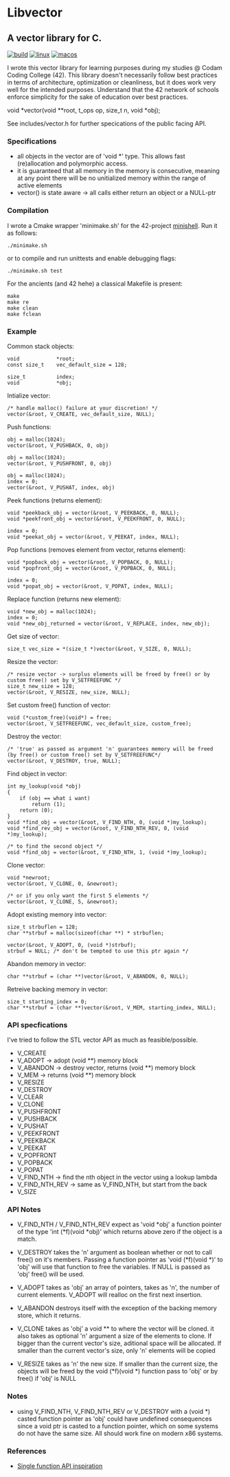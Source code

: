 # Libvector
## A vector library for C.
[![build](https://github.com/s-t-a-n/libvector/workflows/Unittests/badge.svg)](https://github.com/s-t-a-n/libvector/actions?workflow=Unittests)
[![linux](https://github.com/s-t-a-n/libvector/workflows/Linux/badge.svg)](https://github.com/s-t-a-n/libvector/actions?workflow=Linux)
[![macos](https://github.com/s-t-a-n/libvector/workflows/MacOS/badge.svg)](https://github.com/s-t-a-n/libvector/actions?workflow=MacOS)

I wrote this vector library for learning purposes during my studies @ Codam Coding College (42). This library doesn't necessarily follow best practices in terms of architecture, optimization or cleanliness, but it does work very well for the intended purposes. Understand that the 42 network of schools enforce simplicity for the sake of education over best practices. 

void	*vector(void **root, t_ops op, size_t n, void *obj);

See includes/vector.h for further specications of the public facing API.

### Specifications

- all objects in the vector are of 'void *' type. This allows fast (re)allocation and polymorphic access.
- it is guaranteed that all memory in the memory is consecutive, meaning at any point there will be no unitialized memory within the range of active elements
- vector() is state aware -> all calls either return an object or a NULL-ptr

### Compilation

I wrote a Cmake wrapper 'minimake.sh' for the 42-project [minishell](http://github.com/harou24/minishell/). Run it as follows:

    ./minimake.sh

or to compile and run unittests and enable debugging flags:

    ./minimake.sh test

For the ancients (and 42 hehe) a classical Makefile is present:

    make
    make re
    make clean
    make fclean

### Example

Common stack objects:

    void			*root;
    const size_t	vec_default_size = 128;
    
    size_t			index;
    void			*obj;
    
Intialize vector:

    /* handle malloc() failure at your discretion! */
    vector(&root, V_CREATE, vec_default_size, NULL);

Push functions:

    obj = malloc(1024);
    vector(&root, V_PUSHBACK, 0, obj)
    
    obj = malloc(1024);
    vector(&root, V_PUSHFRONT, 0, obj)
    
    obj = malloc(1024);
    index = 0;
    vector(&root, V_PUSHAT, index, obj)
    
Peek functions (returns element):

    void *peekback_obj = vector(&root, V_PEEKBACK, 0, NULL);
    void *peekfront_obj = vector(&root, V_PEEKFRONT, 0, NULL);
    
    index = 0;
    void *peekat_obj = vector(&root, V_PEEKAT, index, NULL);
    
Pop functions (removes element from vector, returns element):

    void *popback_obj = vector(&root, V_POPBACK, 0, NULL);
    void *popfront_obj = vector(&root, V_POPBACK, 0, NULL);
    
    index = 0;
    void *popat_obj = vector(&root, V_POPAT, index, NULL);

Replace function (returns new element):

	void *new_obj = malloc(1024);
	index = 0;
    void *new_obj_returned = vector(&root, V_REPLACE, index, new_obj);
 
Get size of vector:
   
    size_t vec_size = *(size_t *)vector(&root, V_SIZE, 0, NULL);

Resize the vector:

	/* resize vector -> surplus elements will be freed by free() or by custom free() set by V_SETFREEFUNC */
	size_t new_size = 128;
	vector(&root, V_RESIZE, new_size, NULL);

Set custom free() function of vector:

	void (*custom_free)(void*) = free;
    vector(&root, V_SETFREEFUNC, vec_default_size, custom_free);
    
Destroy the vector:
    
    /* 'true' as passed as argument 'n' guarantees memory will be freed (by free() or custom free() set by V_SETFREEFUNC*/
    vector(&root, V_DESTROY, true, NULL);

Find object in vector:

    int my_lookup(void *obj)
    {
    	if (obj == what i want)
    		return (1);
    	return (0);
    }
	void *find_obj = vector(&root, V_FIND_NTH, 0, (void *)my_lookup);
	void *find_rev_obj = vector(&root, V_FIND_NTH_REV, 0, (void *)my_lookup);

	/* to find the second object */
	void *find_obj = vector(&root, V_FIND_NTH, 1, (void *)my_lookup);

Clone vector:

	void *newroot;
    vector(&root, V_CLONE, 0, &newroot);

    /* or if you only want the first 5 elements */
    vector(&root, V_CLONE, 5, &newroot);

Adopt existing memory into vector:

    size_t strbuflen = 128;
    char **strbuf = malloc(sizeof(char **) * strbuflen;
    
    vector(&root, V_ADOPT, 0, (void *)strbuf);
    strbuf = NULL; /* don't be tempted to use this ptr again */

Abandon memory in vector:

    char **strbuf = (char **)vector(&root, V_ABANDON, 0, NULL);

Retreive backing memory in vector:

	size_t starting_index = 0;
    char **strbuf = (char **)vector(&root, V_MEM, starting_index, NULL);

### API specfications

I've tried to follow the STL vector API as much as feasible/possible.

- V_CREATE
- V_ADOPT -> adopt (void **) memory block
- V_ABANDON -> destroy vector, returns (void **) memory block
- V_MEM -> returns (void **) memory block
- V_RESIZE
- V_DESTROY
- V_CLEAR
- V_CLONE
- V_PUSHFRONT
- V_PUSHBACK
- V_PUSHAT
- V_PEEKFRONT
- V_PEEKBACK
- V_PEEKAT
- V_POPFRONT
- V_POPBACK
- V_POPAT
- V_FIND_NTH -> find the nth object in the vector using a lookup lambda
- V_FIND_NTH_REV -> same as V_FIND_NTH, but start from the back
- V_SIZE

### API Notes

- V_FIND_NTH / V_FIND_NTH_REV expect as 'void *obj' a function pointer of
  the type 'int (*f)(void *obj)' which returns above zero if the object
  is a match.

- V_DESTROY takes the 'n' argument as boolean whether or not to call free()
  on it's members. Passing a function pointer as 'void (*f)(void *)' to 'obj'
  will use that function to free the variables. If NULL is passed as 'obj'
  free() will be used.

- V_ADOPT takes as 'obj' an array of pointers, takes as 'n', the number
  of current elements. V_ADOPT will realloc on the first next insertion.

- V_ABANDON destroys itself with the exception of the backing memory store,
  which it returns.

- V_CLONE takes as 'obj' a void ** to where the vector will be cloned. 
  it also takes as optional 'n' argument a size of the elements to clone. If
  bigger than the current vector's size, aditional space  will be allocated.
  If smaller than the current vector's size, only 'n' elements will be copied

- V_RESIZE takes as 'n' the new size. If smaller than the current size, the
  objects will be freed by the void (*f)(void *) function pass to 'obj' or
  by free() if 'obj' is NULL

### Notes

- using V_FIND_NTH, V_FIND_NTH_REV or V_DESTROY with a (void *) casted function pointer as 'obj' could have undefined consequences since a void ptr is casted to a function pointer, which on some systems do not have the same size. All should work fine on modern x86 systems.

### References

- [Single function API inspiration](https://stackoverflow.com/a/3463498)
